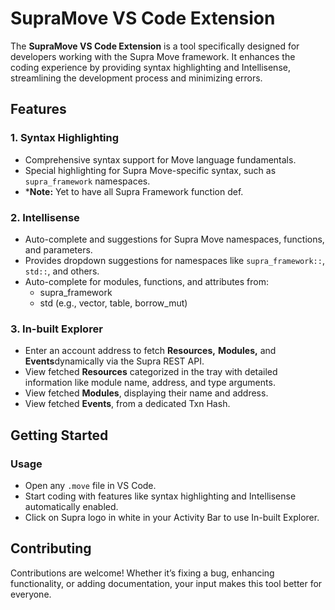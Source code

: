 # SupraMove VS Code Extension

The **SupraMove VS Code Extension** is a tool specifically designed for developers working with the Supra Move framework. It enhances the coding experience by providing syntax highlighting and Intellisense, streamlining the development process and minimizing errors.

## Features

### 1. Syntax Highlighting
- Comprehensive syntax support for Move language fundamentals.
- Special highlighting for Supra Move-specific syntax, such as `supra_framework` namespaces.
- ***Note:** Yet to have all Supra Framework function def.

### 2. Intellisense
- Auto-complete and suggestions for Supra Move namespaces, functions, and parameters.
- Provides dropdown suggestions for namespaces like `supra_framework::`, `std::`, and others.
- Auto-complete for modules, functions, and attributes from:
   - supra_framework
   - std (e.g., vector, table, borrow_mut)

### 3. In-built Explorer
- Enter an account address to fetch **Resources,** **Modules,** and **Events**dynamically via the Supra REST API.
- View fetched **Resources** categorized in the tray with detailed information like module name, address, and type arguments.
- View fetched **Modules**, displaying their name and address.
- View fetched **Events**, from a dedicated Txn Hash.

## Getting Started

### Usage
- Open any `.move` file in VS Code.
- Start coding with features like syntax highlighting and Intellisense automatically enabled.
- Click on Supra logo in white in your Activity Bar to use In-built Explorer.

## Contributing
Contributions are welcome! Whether it’s fixing a bug, enhancing functionality, or adding documentation, your input makes this tool better for everyone.